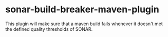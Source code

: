 # sonar-build-breaker-maven-plugin
This plugin will make sure that a maven build fails whenever it doesn't met the defined quality thresholds of SONAR.
